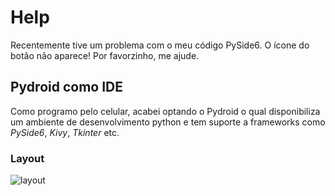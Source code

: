 # Help
Recentemente tive um problema com o meu código PySide6. O ícone do botão não aparece! Por favorzinho, me ajude.

## Pydroid como IDE
Como programo pelo celular, acabei optando o Pydroid o qual disponibiliza um ambiente de desenvolvimento python e tem suporte a frameworks como *PySide6*, *Kivy*, *Tkinter* etc.

### Layout

![layout](/storage/emulated/0/Download/1700392040676.jpg)